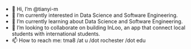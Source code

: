 - 👋 Hi, I’m @tianyi-m
- 👀 I’m currently interested in Data Science and Software Engineering.
- 🌱 I’m currently learning about Data Science and Software Engineering.
- 💞️ I’m looking to collaborate on building InLoo, an app that connect local students with international students.
- 📫 How to reach me: tma8 /at u /dot rochester /dot edu

<!---
tianyi-m/tianyi-m is a ✨ special ✨ repository because its `README.md` (this file) appears on your GitHub profile.
You can click the Preview link to take a look at your changes.
--->
